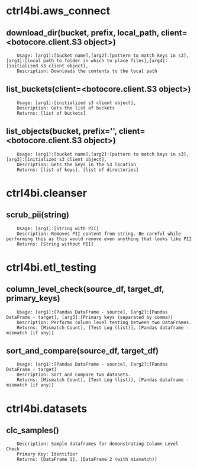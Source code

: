 # ctrl4bi.aws_connect

##    download_dir(bucket, prefix, local_path, client=<botocore.client.S3 object>)
        Usage: [arg1]:[bucket name],[arg2]:[pattern to match keys in s3],[arg3]:[local path to folder in which to place files],[arg4]:[initialized s3 client object],
        Description: Downloads the contents to the local path
    
##    list_buckets(client=<botocore.client.S3 object>)
        Usage: [arg1]:[initialized s3 client object],
        Description: Gets the list of buckets
        Returns: [list of buckets]
    
##    list_objects(bucket, prefix='', client=<botocore.client.S3 object>)
        Usage: [arg1]:[bucket name],[arg2]:[pattern to match keys in s3],[arg3]:[initialized s3 client object],
        Description: Gets the keys in the S3 location
        Returns: [list of keys], [list of directories]


# ctrl4bi.cleanser

##    scrub_pii(string)
        Usage: [arg1]:[String with PII]
        Description: Removes PII content from string. Be careful while performing this as this would remove even anything that looks like PII
        Returns: [String without PII]


# ctrl4bi.etl_testing		

##    column_level_check(source_df, target_df, primary_keys)
        Usage: [arg1]:[Pandas DataFrame - source], [arg2]:[Pandas DataFrame - target], [arg3]:[Primary keys (separated by comma)]
        Description: Performs column level testing between two DataFrames.
        Returns: [Mismatch Count], [Test Log (list)], [Pandas dataframe - mismatch (if any)]
    
##    sort_and_compare(source_df, target_df)
        Usage: [arg1]:[Pandas DataFrame - source], [arg2]:[Pandas DataFrame - target]
        Description: Sort and Compare two datasets.
        Returns: [Mismatch Count], [Test Log (list)], [Pandas dataframe - mismatch (if any)]


#    ctrl4bi.datasets

##    clc_samples()
        Description: Sample dataframes for demonstrating Column Level Check
        Primary Key: Identifier
        Returns: [DataFrame 1], [DataFrame 2 (with mismatch)]

